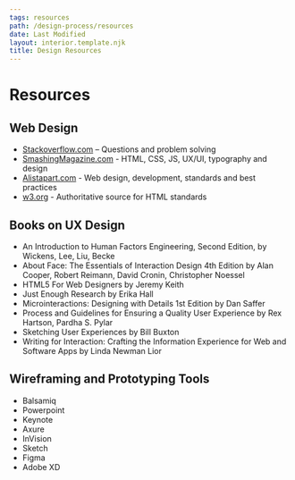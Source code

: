 ```yaml
---
tags: resources
path: /design-process/resources
date: Last Modified
layout: interior.template.njk
title: Design Resources
---
```


# Resources

## Web Design

- [Stackoverflow.com](https://stackoverflow.com) – Questions and problem solving
- [SmashingMagazine.com](https://www.smashingmagazine.com) - HTML, CSS, JS, UX/UI, typography and design
- [Alistapart.com](https://www.alistapart.com) - Web design, development, standards and best practices
- [w3.org](https://w3.org) - Authoritative source for HTML standards

## Books on UX Design

- An Introduction to Human Factors Engineering, Second Edition, by Wickens, Lee, Liu, Becke
- About Face: The Essentials of Interaction Design 4th Edition by Alan Cooper, Robert Reimann, David Cronin, Christopher Noessel
- HTML5 For Web Designers by Jeremy Keith
- Just Enough Research by Erika Hall
- Microinteractions: Designing with Details 1st Edition by Dan Saffer
- Process and Guidelines for Ensuring a Quality User Experience by Rex Hartson, Pardha S. Pylar
- Sketching User Experiences by Bill Buxton
- Writing for Interaction: Crafting the Information Experience for Web and Software Apps by Linda Newman Lior

## Wireframing and Prototyping Tools

- Balsamiq
- Powerpoint
- Keynote
- Axure
- InVision
- Sketch
- Figma
- Adobe XD

